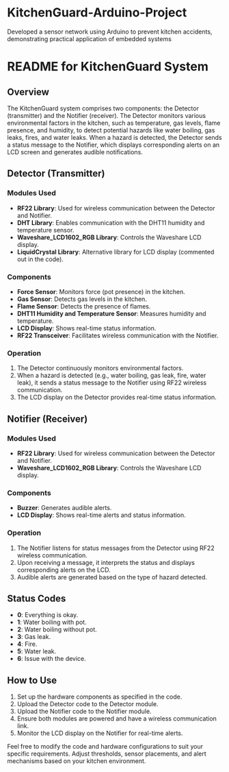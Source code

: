 # KitchenGuard-Arduino-Project
Developed a sensor network using Arduino to prevent kitchen accidents, demonstrating practical application of embedded systems

# README for KitchenGuard System

## Overview

The KitchenGuard system comprises two components: the Detector (transmitter) and the Notifier (receiver). The Detector monitors various environmental factors in the kitchen, such as temperature, gas levels, flame presence, and humidity, to detect potential hazards like water boiling, gas leaks, fires, and water leaks. When a hazard is detected, the Detector sends a status message to the Notifier, which displays corresponding alerts on an LCD screen and generates audible notifications.

## Detector (Transmitter)

### Modules Used
- **RF22 Library**: Used for wireless communication between the Detector and Notifier.
- **DHT Library**: Enables communication with the DHT11 humidity and temperature sensor.
- **Waveshare_LCD1602_RGB Library**: Controls the Waveshare LCD display.
- **LiquidCrystal Library**: Alternative library for LCD display (commented out in the code).

### Components
- **Force Sensor**: Monitors force (pot presence) in the kitchen.
- **Gas Sensor**: Detects gas levels in the kitchen.
- **Flame Sensor**: Detects the presence of flames.
- **DHT11 Humidity and Temperature Sensor**: Measures humidity and temperature.
- **LCD Display**: Shows real-time status information.
- **RF22 Transceiver**: Facilitates wireless communication with the Notifier.

### Operation
1. The Detector continuously monitors environmental factors.
2. When a hazard is detected (e.g., water boiling, gas leak, fire, water leak), it sends a status message to the Notifier using RF22 wireless communication.
3. The LCD display on the Detector provides real-time status information.

## Notifier (Receiver)

### Modules Used
- **RF22 Library**: Used for wireless communication between the Detector and Notifier.
- **Waveshare_LCD1602_RGB Library**: Controls the Waveshare LCD display.

### Components
- **Buzzer**: Generates audible alerts.
- **LCD Display**: Shows real-time alerts and status information.

### Operation
1. The Notifier listens for status messages from the Detector using RF22 wireless communication.
2. Upon receiving a message, it interprets the status and displays corresponding alerts on the LCD.
3. Audible alerts are generated based on the type of hazard detected.

## Status Codes
- **0**: Everything is okay.
- **1**: Water boiling with pot.
- **2**: Water boiling without pot.
- **3**: Gas leak.
- **4**: Fire.
- **5**: Water leak.
- **6**: Issue with the device.

## How to Use

1. Set up the hardware components as specified in the code.
2. Upload the Detector code to the Detector module.
3. Upload the Notifier code to the Notifier module.
4. Ensure both modules are powered and have a wireless communication link.
5. Monitor the LCD display on the Notifier for real-time alerts.

Feel free to modify the code and hardware configurations to suit your specific requirements. Adjust thresholds, sensor placements, and alert mechanisms based on your kitchen environment.
